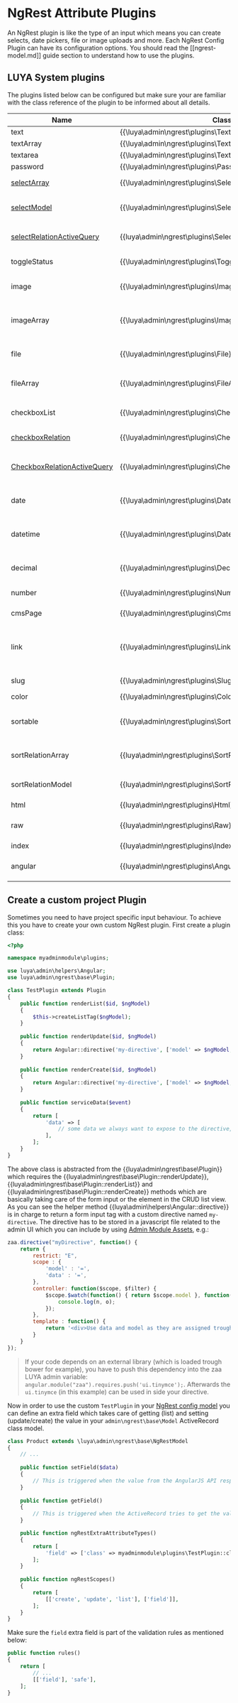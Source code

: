 # NgRest Attribute Plugins

An NgRest plugin is like the type of an input which means you can create selects, date pickers, file or image uploads and more. Each NgRest Config Plugin can have its configuration options. You should read the [[ngrest-model.md]] guide section to understand how to use the plugins.

## LUYA System plugins

The plugins listed below can be configured but make sure your are familiar with the class reference of the plugin to be informed about all details.

|Name            |Class|Return        |Description
|--------------    |-----|---        |-------------
|text           |{{\luya\admin\ngrest\plugins\Text}}|string        |Input type text field.
|textArray            |{{\luya\admin\ngrest\plugins\TextArray}}|array        |Multiple input type text fields.
|textarea              |{{\luya\admin\ngrest\plugins\Textarea}}|string        |Textarea input type field.
|password            |{{\luya\admin\ngrest\plugins\Password}}|string        |Input type password field.
|[selectArray](ngrest-plugin-select.md) |{{\luya\admin\ngrest\plugins\SelectArray}}|string    |Select dropdown with options from input configuration.
|[selectModel](ngrest-plugin-select.md) |{{\luya\admin\ngrest\plugins\SelectModel}}|string    |Select dropdown with options given from an Active Record Model class.
|[selectRelationActiveQuery](ngrest-plugin-select.md)|{{luya\admin\ngrest\plugins\SelectRelationActiveQuery}}|string |Select via modal selection based on an ActiveQuery relation definition.
|toggleStatus       |{{\luya\admin\ngrest\plugins\ToggleStatus}}|integer/string    |Create checkbox where you can toggle on or off.
|image                |{{\luya\admin\ngrest\plugins\Image}}|integer    |Create an image upload and returns the imageId from storage system.
|imageArray            |{{\luya\admin\ngrest\plugins\ImageArray}}|array        |Creates an uploader for multiple images and returns an array with the image ids from the storage system.
|file                |{{\luya\admin\ngrest\plugins\File}}|integer        |Creates a file upload and returns the fileId from the storage system.
|fileArray          |{{\luya\admin\ngrest\plugins\FileArray}}|array        |Creates an uploader for multiple files and returns an array with the file ids from the storage system.
|checkboxList        |{{\luya\admin\ngrest\plugins\CheckboxList}}|array        |Create multiple checkboxes and return the selected items as array.
|[checkboxRelation](ngrest-plugin-checkboxrelation.md) |{{\luya\admin\ngrest\plugins\CheckboxRelation}}|array |Create multiple checkbox based on another model with a via table.
|[CheckboxRelationActiveQuery](ngrest-plugin-checkboxrelation.md)|{{\luya\admin\ngrest\plugins\CheckboxRelationActiveQuery}}|array |Create an Checkbox relation based on a current existing relation definition inside the Model.
|date                |{{\luya\admin\ngrest\plugins\Date}}|integer |Date picker to choose date, month and year. Returns the unix timestamp of the selection.
|datetime             |{{\luya\admin\ngrest\plugins\Datetime}}|integer |Date picker to choose date, month, year hour and minute. Returns the unix timestamp of the selection.
|decimal            |{{\luya\admin\ngrest\plugins\Decimal}}|float    |Creates a decimal input field. First parameter defines optional step size. Default = 0.001
|number                |{{\luya\admin\ngrest\plugins\Number}}|integer |Input field where only numbers are allowed.
|cmsPage            |{{\luya\admin\ngrest\plugins\CmsPage}}|{{luya\cms\menu\Item}}|Cms page selection and returns the menu component item.
|link               |{{\luya\admin\ngrest\plugins\Link}}|{{luya\web\LinkInterface}}|Select an internal page or enter an external link, the database field must be a varchar field in order to store information and the CMS module is required.
|slug               |{{\luya\admin\ngrest\plugins\Slug}}|string|Generates a slugified string which can be used for url rules.
|color                |{{\luya\admin\ngrest\plugins\Color}}|string|A color wheel to pick a color.
|sortable            |{{\luya\admin\ngrest\plugins\Sortable}}|integer|Sort items in CRUD list with arrow keys up/down. Commonly used in combination of {{luya\admin\traits\SortableTrait}}.
|sortRelationArray|{{luya\admin\ngrest\plugins\SortRelationArray}}|array|Similar to selectArray but with the ability to sort and to selected multiple items.
|sortRelationModel|{{luya\admin\ngrest\plugins\SortRelationModel}}|array|Similar to selectModel but with the ability to sort and to selected multiple items.
|html|{{luya\admin\ngrest\plugins\Html}}|string|HTML data without encoding.
|raw|{{luya\admin\ngrest\plugins\Raw}}|string|Does not modify the content, usefull when working with json API input/output.
|index|{{luya\admin\ngrest\plugins\Index}}|string|Sequential number index.
|angular|{{luya\admin\ngrest\plugins\Angular}}|string|Write a custom Angular Js Template which can interact with the current item value.

## Create a custom project Plugin

Sometimes you need to have project specific input behaviour. To achieve this you have to create your own custom NgRest plugin. First create a plugin class:

```php
<?php

namespace myadminmodule\plugins;

use luya\admin\helpers\Angular;
use luya\admin\ngrest\base\Plugin;

class TestPlugin extends Plugin
{
    public function renderList($id, $ngModel)
    {
        $this->createListTag($ngModel);
    }
    
    public function renderUpdate($id, $ngModel)
    {
        return Angular::directive('my-directive', ['model' => $ngModel, 'data' => $this->getServiceName('data')]);
    }
    
    public function renderCreate($id, $ngModel)
    {
        return Angular::directive('my-directive', ['model' => $ngModel, 'data' => $this->getServiceName('data')]);
    }
    
    public function serviceData($event)
    {
        return [
            'data' => [
                // some data we always want to expose to the directive,
            ],
        ];
    }
}
```

The above class is abstracted from the {{luya\admin\ngrest\base\Plugin}} which requires the {{luya\admin\ngrest\base\Plugin::renderUpdate}}, {{luya\admin\ngrest\base\Plugin::renderList}} and {{luya\admin\ngrest\base\Plugin::renderCreate}} methods which are basically taking care of the form input or the element in the CRUD list view. As you can see the helper method {{luya\admin\helpers\Angular::directive}} is in charge to return a form input tag with a custom directive named `my-directive`. 
The directive has to be stored in a javascript file related to the admin UI which you can include by using [Admin Module Assets](app-admin-module-assets.md), e.g.:

```js
zaa.directive("myDirective", function() {
    return {
        restrict: "E",
        scope : {
            'model' : '=',
            'data' : '=',
        },
        controller: function($scope, $filter) {
            $scope.$watch(function() { return $scope.model }, function(n, o) {
                console.log(n, o);
            });
        },
        template : function() {
            return '<div>Use data and model as they are assigned trough scope defintion: <input type="text" ng-model="model" /></div>';
        }
    }
});
```

> If your code depends on an external library (which is loaded trough bower for example), you have to push this dependency into the zaa LUYA admin variable: `angular.module("zaa").requires.push('ui.tinymce');`. Afterwards the `ui.tinymce` (in this example) can be used in side your directive.

Now in order to use the custom `TestPlugin` in your [NgRest config model](ngrest-model.md) you can define an extra field which takes care of getting (list) and setting (update/create) the value in your `admin\ngrest\base\Model` ActiveRecord class model.

```php
class Product extends \luya\admin\ngrest\base\NgRestModel
{
    // ... 
    
    public function setField($data)
    {
        // This is triggered when the value from the AngularJS API response tries to save or update the model with $data.
    }
    
    public function getField()
    {
        // This is triggered when the ActiveRecord tries to get the values for the field. This is the basic getter/setter concept of the yii\base\BaseObject.
    }

    public function ngRestExtraAttributeTypes()
    {
        return [
            'field' => ['class' => myadminmodule\plugins\TestPlugin::className()],
        ];
    }
    
    public function ngRestScopes()
    {
        return [
            [['create', 'update', 'list'], ['field']],
        ];
    }
}
```

Make sure the `field` extra field is part of the validation rules as mentioned below:

```php
public function rules()
{
    return [
        // ...
        [['field'], 'safe'],
    ];
}
```
